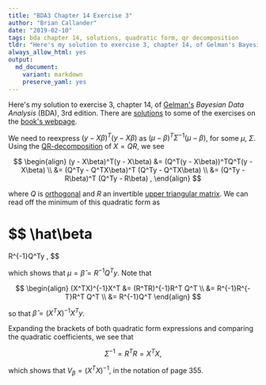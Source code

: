```yaml
---
title: "BDA3 Chapter 14 Exercise 3"
author: "Brian Callander"
date: "2019-02-10"
tags: bda chapter 14, solutions, quadratic form, qr decomposition
tldr: "Here's my solution to exercise 3, chapter 14, of Gelman's Bayesian Data Analysis (BDA), 3rd edition."
always_allow_html: yes
output: 
  md_document:
    variant: markdown
    preserve_yaml: yes
---
```


Here's my solution to exercise 3, chapter 14, of [Gelman's](https://andrewgelman.com/) *Bayesian Data Analysis* (BDA), 3rd edition. There are [solutions](http://www.stat.columbia.edu/~gelman/book/solutions.pdf) to some of the exercises on the [book's webpage](http://www.stat.columbia.edu/~gelman/book/).

<!--more-->

<div style="display:none">
  $\DeclareMathOperator{\dbinomial}{Binomial}
   \DeclareMathOperator{\dbern}{Bernoulli}
   \DeclareMathOperator{\dpois}{Poisson}
   \DeclareMathOperator{\dnorm}{Normal}
   \DeclareMathOperator{\dt}{t}
   \DeclareMathOperator{\dcauchy}{Cauchy}
   \DeclareMathOperator{\dexponential}{Exp}
   \DeclareMathOperator{\duniform}{Uniform}
   \DeclareMathOperator{\dgamma}{Gamma}
   \DeclareMathOperator{\dinvgamma}{InvGamma}
   \DeclareMathOperator{\invlogit}{InvLogit}
   \DeclareMathOperator{\logit}{Logit}
   \DeclareMathOperator{\ddirichlet}{Dirichlet}
   \DeclareMathOperator{\dbeta}{Beta}$
</div>

We need to reexpress $(y - X\beta)^T (y - X\beta)$ as $(\mu - \beta)^T \Sigma^{-1} (\mu - \beta)$, for some $\mu$, $\Sigma$. Using the [QR-decomposition](https://en.wikipedia.org/wiki/QR_decomposition) of $X = QR$, we see

$$
\begin{align}
  (y - X\beta)^T(y - X\beta)
  &=
  (Q^T(y - X\beta))^TQ^T(y - X\beta)
  \\
  &=
  (Q^Ty - Q^TX\beta)^T (Q^Ty - Q^TX\beta)
  \\
  &=
  (Q^Ty - R\beta)^T (Q^Ty - R\beta)
  ,
\end{align}
$$

where $Q$ is [orthogonal](https://en.wikipedia.org/wiki/Orthogonal_matrix) and $R$ an invertible [upper triangular matrix](https://en.wikipedia.org/wiki/Triangular_matrix). We can read off the minimum of this quadratic form as

$$
\hat\beta
=
R^{-1}Q^Ty
,
$$

which shows that $\mu = \hat\beta = R^{-1}Q^Ty$. Note that

$$
\begin{align}
  (X^TX)^{-1}X^T
  &=
  (R^TR)^{-1}R^T Q^T
  \\
  &=
  R^{-1}R^{-T}R^T Q^T
  \\
  &=
  R^{-1}Q^T
\end{align}
$$

so that $\hat\beta = (X^TX)^{-1}X^Ty$.

Expanding the brackets of both quadratic form expressions and comparing the quadratic coefficients, we see that

$$
\Sigma^{-1} = R^T R = X^T X
,
$$

which shows that $V_\beta = (X^T X)^{-1}$, in the notation of page 355.
